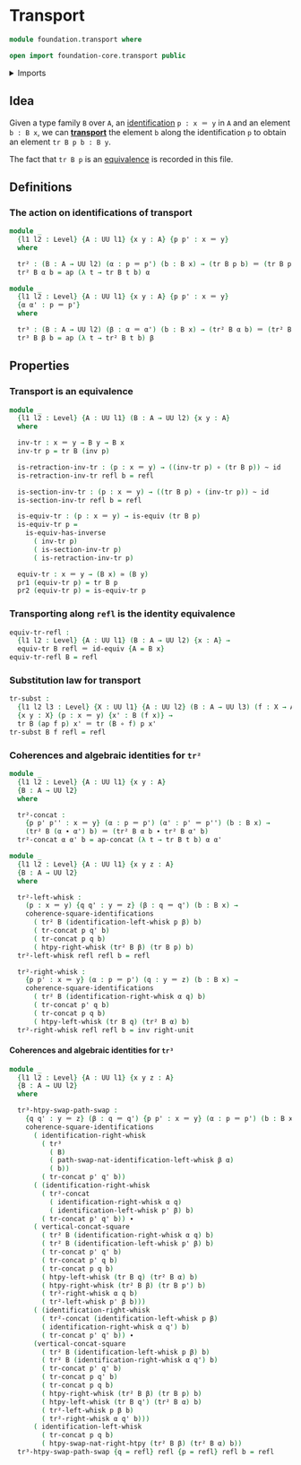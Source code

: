 # Transport

```agda
module foundation.transport where

open import foundation-core.transport public
```

<details><summary>Imports</summary>

```agda
open import foundation.action-on-identifications-functions
open import foundation.commuting-squares-of-identifications
open import foundation.dependent-pair-types
open import foundation.homotopies
open import foundation.path-algebra
open import foundation.universe-levels

open import foundation-core.equivalences
open import foundation-core.function-types
open import foundation-core.identity-types
```

</details>

## Idea

Given a type family `B` over `A`, an
[identification](foundation-core.identity-types.md) `p : x ＝ y` in `A` and an
element `b : B x`, we can [**transport**](foundation-core.transport.md) the
element `b` along the identification `p` to obtain an element `tr B p b : B y`.

The fact that `tr B p` is an [equivalence](foundation-core.equivalences.md) is
recorded in this file.

## Definitions

### The action on identifications of transport

```agda
module _
  {l1 l2 : Level} {A : UU l1} {x y : A} {p p' : x ＝ y}
  where

  tr² : (B : A → UU l2) (α : p ＝ p') (b : B x) → (tr B p b) ＝ (tr B p' b)
  tr² B α b = ap (λ t → tr B t b) α

module _
  {l1 l2 : Level} {A : UU l1} {x y : A} {p p' : x ＝ y}
  {α α' : p ＝ p'}
  where

  tr³ : (B : A → UU l2) (β : α ＝ α') (b : B x) → (tr² B α b) ＝ (tr² B α' b)
  tr³ B β b = ap (λ t → tr² B t b) β
```

## Properties

### Transport is an equivalence

```agda
module _
  {l1 l2 : Level} {A : UU l1} (B : A → UU l2) {x y : A}
  where

  inv-tr : x ＝ y → B y → B x
  inv-tr p = tr B (inv p)

  is-retraction-inv-tr : (p : x ＝ y) → ((inv-tr p) ∘ (tr B p)) ~ id
  is-retraction-inv-tr refl b = refl

  is-section-inv-tr : (p : x ＝ y) → ((tr B p) ∘ (inv-tr p)) ~ id
  is-section-inv-tr refl b = refl

  is-equiv-tr : (p : x ＝ y) → is-equiv (tr B p)
  is-equiv-tr p =
    is-equiv-has-inverse
      ( inv-tr p)
      ( is-section-inv-tr p)
      ( is-retraction-inv-tr p)

  equiv-tr : x ＝ y → (B x) ≃ (B y)
  pr1 (equiv-tr p) = tr B p
  pr2 (equiv-tr p) = is-equiv-tr p
```

### Transporting along `refl` is the identity equivalence

```agda
equiv-tr-refl :
  {l1 l2 : Level} {A : UU l1} (B : A → UU l2) {x : A} →
  equiv-tr B refl ＝ id-equiv {A = B x}
equiv-tr-refl B = refl
```

### Substitution law for transport

```agda
tr-subst :
  {l1 l2 l3 : Level} {X : UU l1} {A : UU l2} (B : A → UU l3) (f : X → A)
  {x y : X} (p : x ＝ y) {x' : B (f x)} →
  tr B (ap f p) x' ＝ tr (B ∘ f) p x'
tr-subst B f refl = refl
```

### Coherences and algebraic identities for `tr²`

```agda
module _
  {l1 l2 : Level} {A : UU l1} {x y : A}
  {B : A → UU l2}
  where

  tr²-concat :
    {p p' p'' : x ＝ y} (α : p ＝ p') (α' : p' ＝ p'') (b : B x) →
    (tr² B (α ∙ α') b) ＝ (tr² B α b ∙ tr² B α' b)
  tr²-concat α α' b = ap-concat (λ t → tr B t b) α α'

module _
  {l1 l2 : Level} {A : UU l1} {x y z : A}
  {B : A → UU l2}
  where

  tr²-left-whisk :
    (p : x ＝ y) {q q' : y ＝ z} (β : q ＝ q') (b : B x) →
    coherence-square-identifications
      ( tr² B (identification-left-whisk p β) b)
      ( tr-concat p q' b)
      ( tr-concat p q b)
      ( htpy-right-whisk (tr² B β) (tr B p) b)
  tr²-left-whisk refl refl b = refl

  tr²-right-whisk :
    {p p' : x ＝ y} (α : p ＝ p') (q : y ＝ z) (b : B x) →
    coherence-square-identifications
      ( tr² B (identification-right-whisk α q) b)
      ( tr-concat p' q b)
      ( tr-concat p q b)
      ( htpy-left-whisk (tr B q) (tr² B α) b)
  tr²-right-whisk refl refl b = inv right-unit
```

#### Coherences and algebraic identities for `tr³`

```agda
module _
  {l1 l2 : Level} {A : UU l1} {x y z : A}
  {B : A → UU l2}
  where

  tr³-htpy-swap-path-swap :
    {q q' : y ＝ z} (β : q ＝ q') {p p' : x ＝ y} (α : p ＝ p') (b : B x) →
    coherence-square-identifications
      ( identification-right-whisk
        ( tr³
          ( B)
          ( path-swap-nat-identification-left-whisk β α)
          ( b))
        ( tr-concat p' q' b))
      ( (identification-right-whisk
        ( tr²-concat
          ( identification-right-whisk α q)
          ( identification-left-whisk p' β) b)
        ( tr-concat p' q' b)) ∙
      ( vertical-concat-square
        ( tr² B (identification-right-whisk α q) b)
        ( tr² B (identification-left-whisk p' β) b)
        ( tr-concat p' q' b)
        ( tr-concat p' q b)
        ( tr-concat p q b)
        ( htpy-left-whisk (tr B q) (tr² B α) b)
        ( htpy-right-whisk (tr² B β) (tr B p') b)
        ( tr²-right-whisk α q b)
        ( tr²-left-whisk p' β b)))
      ( (identification-right-whisk
        ( tr²-concat (identification-left-whisk p β)
        ( identification-right-whisk α q') b)
        ( tr-concat p' q' b)) ∙
      (vertical-concat-square
        ( tr² B (identification-left-whisk p β) b)
        ( tr² B (identification-right-whisk α q') b)
        ( tr-concat p' q' b)
        ( tr-concat p q' b)
        ( tr-concat p q b)
        ( htpy-right-whisk (tr² B β) (tr B p) b)
        ( htpy-left-whisk (tr B q') (tr² B α) b)
        ( tr²-left-whisk p β b)
        ( tr²-right-whisk α q' b)))
      ( identification-left-whisk
        ( tr-concat p q b)
        ( htpy-swap-nat-right-htpy (tr² B β) (tr² B α) b))
  tr³-htpy-swap-path-swap {q = refl} refl {p = refl} refl b = refl
```
